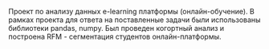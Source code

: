 Проект по анализу данных e-learning платформы (онлайн-обучение). В рамках проекта для ответа на поставленные задачи были использованы библиотеки pandas, numpy. 
Был проведен когортный анализ и построена RFM - сегментация студентов онлайн-платформы.
